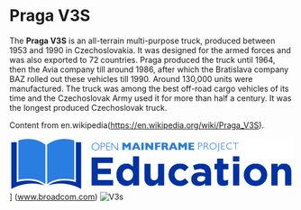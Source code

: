 # Praga V3S

The **Praga V3S** is an all-terrain multi-purpose truck, produced between 1953 and 1990 in Czechoslovakia. It was designed for the armed forces and was also exported to 72 countries. Praga produced the truck until 1964, then the Avia company till around 1986, after which the Bratislava company BAZ rolled out these vehicles till 1990. Around 130,000 units were manufactured. The truck was among the best off-road cargo vehicles of its time and the Czechoslovak Army used it for more than half a century. It was the longest produced Czechoslovak truck.

Content from en.wikipedia(https://en.wikipedia.org/wiki/Praga_V3S).

![Mainframe Open Education](/images/moe.png "Title")] (www.broadcom.com)
![V3s](/images/v3s.jpg "Other Picture")